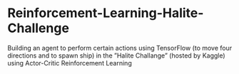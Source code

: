 # Reinforcement-Learning-Halite-Challenge
Building an agent to perform certain actions using TensorFlow (to move four directions and to spawn ship) in the ”Halite Challange” (hosted by Kaggle) using Actor-Critic Reinforcement Learning
